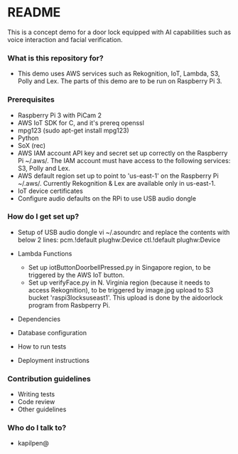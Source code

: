 # README #

This is a concept demo for a door lock equipped with AI capabilities such as voice interaction and facial verification.

### What is this repository for? ###

* This demo uses AWS services such as Rekognition, IoT, Lambda, S3, Polly and Lex. The parts of this demo are to be run on Raspberry Pi 3.

### Prerequisites ###

* Raspberry Pi 3 with PiCam 2
* AWS IoT SDK for C, and it's prereq openssl
* mpg123 (sudo apt-get install mpg123)
* Python
* SoX (rec)
* AWS IAM account API key and secret set up correctly on the Raspberry Pi ~/.aws/. The IAM account must have access to the following services: S3, Polly and Lex.
* AWS default region set up to point to 'us-east-1' on the Raspberry Pi ~/.aws/. Currently Rekognition & Lex are available only in us-east-1.
* IoT device certificates
* Configure audio defaults on the RPi to use USB audio dongle

### How do I get set up? ###

* Setup of USB audio dongle
vi ~/.asoundrc and replace the contents with below 2 lines:
pcm.!default plughw:Device
ctl.!default plughw:Device

* Lambda Functions
    * Set up iotButtonDoorbellPressed.py in Singapore region, to be triggered by the AWS IoT button.
    * Set up verifyFace.py in N. Virginia region (because it needs to access Rekognition), to be triggered by image.jpg upload to S3 bucket 'raspi3locksuseast1'. This upload is done by the aidoorlock program from Rasbperry Pi.
* Dependencies
* Database configuration
* How to run tests
* Deployment instructions

### Contribution guidelines ###

* Writing tests
* Code review
* Other guidelines

### Who do I talk to? ###

* kapilpen@

